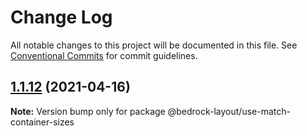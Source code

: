 # Change Log

All notable changes to this project will be documented in this file.
See [Conventional Commits](https://conventionalcommits.org) for commit guidelines.

## [1.1.12](https://github.com/Bedrock-Layouts/Bedrock/compare/@bedrock-layout/use-match-container-sizes@1.1.11...@bedrock-layout/use-match-container-sizes@1.1.12) (2021-04-16)

**Note:** Version bump only for package @bedrock-layout/use-match-container-sizes
